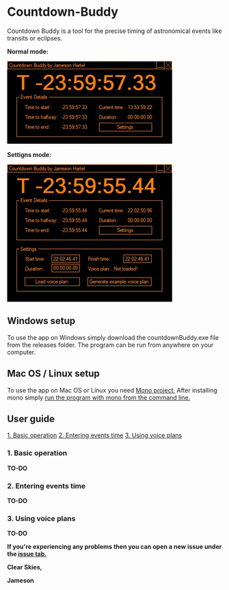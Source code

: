 # Countdown-Buddy
Countdown Buddy is a tool for the precise timing of astronomical events like transits or eclipses.

**Normal mode:**

![Screenshot of Countdown Buddy program](/screenshots/countdown-buddy.jpg?raw=true "Countdown Buddy")

**Settigns mode:**

![Screenshot of Countdown Buddy program showing settings mode](/screenshots/countdown-buddy-settings.jpg?raw=true "Countdown Buddy Settings Mode")

## Windows setup
To use the app on Windows simply download the countdownBuddy.exe file from the releases folder. The program can be run from anywhere on your computer.

## Mac OS / Linux setup
To use the app on Mac OS or Linux you need [Mono project.](https://www.mono-project.com/) After installing mono simply [run the program with mono from the command line.](https://www.mono-project.com/docs/about-mono/supported-platforms/macos/)

## User guide

[1. Basic operation](#1-basic-operation)
[2. Entering events time](#2-entering-events-time)
[3. Using voice plans](#3-using-voice-plans)

### 1. Basic operation
**TO-DO**

### 2. Entering events time
**TO-DO**

### 3. Using voice plans
**TO-DO**


**If you're experiencing any problems then you can open a new issue under the [issue tab.](/issues)**

**Clear Skies,**

**Jameson**
